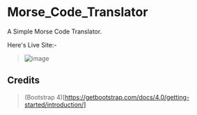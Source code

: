 # Morse_Code_Translator
A Simple Morse Code Translator.

Here's Live Site:-
> ![image](https://user-images.githubusercontent.com/65772870/147604444-61b68088-4ccc-4d5a-935d-981954c423b1.png)

## Credits
> (Bootstrap 4)[https://getbootstrap.com/docs/4.0/getting-started/introduction/]
